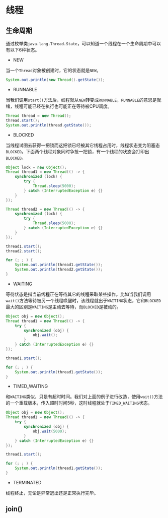 # 线程

## 生命周期

通过枚举类`java.lang.Thread.State`，可以知道一个线程在一个生命周期中可以有以下6种状态。

- NEW

当一个`Thread`对象被创建时，它的状态就是`NEW`。

```java
System.out.println(new Thread().getState());
```

- RUNNABLE

当我们调用`start()`方法后，线程就从`NEW`转变成`RUNNABLE`，`RUNNABLE`的意思是就绪，线程可能已经在执行也可能正在等待被CPU调度。

```java
Thread thread = new Thread();
thread.start();
System.out.println(thread.getState());
```

- BLOCKED

当线程试图去获得一把锁而这把锁已经被其它线程占用时，线程状态变为阻塞态`BLOCKED`。下面两个线程对象同时争抢一把锁，有一个线程的状态会打印出`BLOCKED`。

```java
Object lock = new Object();
Thread thread1 = new Thread(() -> {
    synchronized (lock) {
        try {
            Thread.sleep(5000);
        } catch (InterruptedException e) {}
    }
});

Thread thread2 = new Thread(() -> {
    synchronized (lock) {
        try {
            Thread.sleep(5000);
        } catch (InterruptedException e) {}
    }
});

thread1.start();
thread2.start();

for (; ; ) {
    System.out.println(thread1.getState());
    System.out.println(thread2.getState());
}
```

- WAITING

等待状态是指当前线程正在等待其它的线程采取某些操作。比如当我们调用`wait()`方法等待被另一个线程唤醒时，该线程就出于`WAITING`状态，它和`BLOCKED`最大的区别是`WAITING`是主动去等待，而`BLOCKED`是被动的。

```java
Object obj = new Object();
Thread thread1 = new Thread(() -> {
    try {
        synchronized (obj) {
            obj.wait();
        }
    } catch (InterruptedException e) {}
});

thread1.start();

for (; ; ) {
    System.out.println(thread1.getState());
}
```

- TIMED_WAITING

和`WAITING`类似，只是有超时时间。我们对上面的例子进行改造，使用`wait()`方法的一个重载版本，传入超时时间5秒，这时线程就处于`TIMED_WAITING`状态。

```java
Object obj = new Object();
Thread thread1 = new Thread(() -> {
    try {
        synchronized (obj) {
            obj.wait(5000);
        }
    } catch (InterruptedException e) {}
});

thread1.start();

for (; ; ) {
    System.out.println(thread1.getState());
}
```

- TERMINATED

线程终止，无论是异常退出还是正常执行完毕。

## join()

